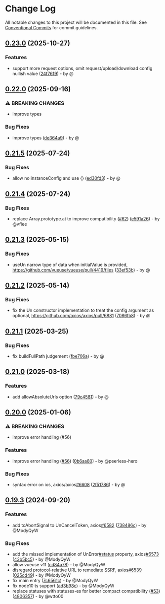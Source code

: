 # Change Log

All notable changes to this project will be documented in this file.
See [Conventional Commits](https://conventionalcommits.org) for commit guidelines.

## [0.23.0](https://github.com/uni-helper/uni-network/compare/v0.22.0...v0.23.0) (2025-10-27)

### Features

* support more request options, omit request/upload/download config nullish value ([24f7619](https://github.com/uni-helper/uni-network/commit/24f7619d1b88f59108a0165b7ffb189df1a31258)) - by @

## [0.22.0](https://github.com/uni-helper/uni-network/compare/v0.21.5...v0.22.0) (2025-09-16)

### ⚠ BREAKING CHANGES

* improve types

### Bug Fixes

* improve types ([de364a9](https://github.com/uni-helper/uni-network/commit/de364a9287d30ae38b36b0e2fcd7370db5a05056)) - by @

## [0.21.5](https://github.com/uni-helper/uni-network/compare/v0.21.4...v0.21.5) (2025-07-24)

### Bug Fixes

* allow no instanceConfig and use {} ([ed30fd3](https://github.com/uni-helper/uni-network/commit/ed30fd3bc9814b34233f3a0fdf5685114ed895df)) - by @

## [0.21.4](https://github.com/uni-helper/uni-network/compare/v0.21.3...v0.21.4) (2025-07-24)

### Bug Fixes

* replace Array.prototype.at to improve compatibility ([#62](https://github.com/uni-helper/uni-network/issues/62)) ([e591a26](https://github.com/uni-helper/uni-network/commit/e591a265ce31ff59ddaeb280bbb921e5be1b2d07)) - by @vfiee

## [0.21.3](https://github.com/uni-helper/uni-network/compare/v0.21.2...v0.21.3) (2025-05-15)

### Bug Fixes

* useUn narrow type of data when initialValue is provided, https://github.com/vueuse/vueuse/pull/4419/files ([33ef53b](https://github.com/uni-helper/uni-network/commit/33ef53bb266d2d158ed2f3bff440348634bab051)) - by @

## [0.21.2](https://github.com/uni-helper/uni-network/compare/v0.21.1...v0.21.2) (2025-05-14)

### Bug Fixes

* fix the Un constructor implementation to treat the config argument as optional, https://github.com/axios/axios/pull/6881 ([7086fb8](https://github.com/uni-helper/uni-network/commit/7086fb86f159428e4b0eb2ac46328d7b72afe506)) - by @

## [0.21.1](https://github.com/uni-helper/uni-network/compare/v0.21.0...v0.21.1) (2025-03-25)

### Bug Fixes

* fix buildFullPath judgement ([fbe706a](https://github.com/uni-helper/uni-network/commit/fbe706a16d9abed6fe39b15c259c764874f5e63b)) - by @

## [0.21.0](https://github.com/uni-helper/uni-network/compare/v0.20.0...v0.21.0) (2025-03-18)

### Features

* add allowAbsoluteUrls option ([79c4581](https://github.com/uni-helper/uni-network/commit/79c4581620717485ff2e83b0fecde92c44707c64)) - by @

## [0.20.0](https://github.com/uni-helper/uni-network/compare/v0.19.3...v0.20.0) (2025-01-06)

### ⚠ BREAKING CHANGES

* improve error handling (#56)

### Features

* improve error handling ([#56](https://github.com/uni-helper/uni-network/issues/56)) ([0b6aa80](https://github.com/uni-helper/uni-network/commit/0b6aa80afa231cce891e288c309d278bf86fd7f4)) - by @peerless-hero

### Bug Fixes

* syntax error on ios, axios/axios[#6608](https://github.com/uni-helper/uni-network/issues/6608) ([2f51786](https://github.com/uni-helper/uni-network/commit/2f51786702e6f0c69930002356941fce8f1db2c7)) - by @

## [0.19.3](https://github.com/uni-helper/uni-network/compare/v0.19.2...v0.19.3) (2024-09-20)

### Features

* add toAbortSignal to UnCancelToken, axios[#6582](https://github.com/uni-helper/uni-network/issues/6582) ([738486c](https://github.com/uni-helper/uni-network/commit/738486cc1404ffc6ed1df3103a23f55f2ecaf563)) - by @ModyQyW

### Bug Fixes

* add the missed implementation of UnError[#status](https://github.com/uni-helper/uni-network/issues/status) property, axios[#6573](https://github.com/uni-helper/uni-network/issues/6573) ([43b5bc5](https://github.com/uni-helper/uni-network/commit/43b5bc541f79f00d6cd95e406205ecfe95f484dd)) - by @ModyQyW
* allow vueuse v11 ([cd84a78](https://github.com/uni-helper/uni-network/commit/cd84a784a9f0ed67d018a19da48c267f1e3ed274)) - by @ModyQyW
* disregard protocol-relative URL to remediate SSRF, axios[#6539](https://github.com/uni-helper/uni-network/issues/6539) ([025cd49](https://github.com/uni-helper/uni-network/commit/025cd49fbf44493f97db3f340762de1599d31910)) - by @ModyQyW
* fix main entry ([7c6561c](https://github.com/uni-helper/uni-network/commit/7c6561ca770a9cdc0f1c861a0d9506cb3f31fe86)) - by @ModyQyW
* fix node10 ts support ([ad3b98c](https://github.com/uni-helper/uni-network/commit/ad3b98cf958bfdb0aeff06dafe7dd3996bcbbd9b)) - by @ModyQyW
* replace statuses with statuses-es for better compact compatibility ([#53](https://github.com/uni-helper/uni-network/issues/53)) ([4806357](https://github.com/uni-helper/uni-network/commit/48063578403e1cbd1f8dcfc602c7d0df026bb995)) - by @wtto00
